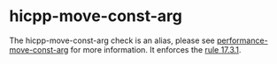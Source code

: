 # hicpp-move-const-arg

The <span class="title-ref">hicpp-move-const-arg</span> check is an
alias, please see
[performance-move-const-arg](performance-move-const-arg.html) for more
information. It enforces the
[rule 17.3.1](http://www.codingstandard.com/rule/17-3-1-do-not-use-stdmove-on-objects-declared-with-const-or-const-type/).
